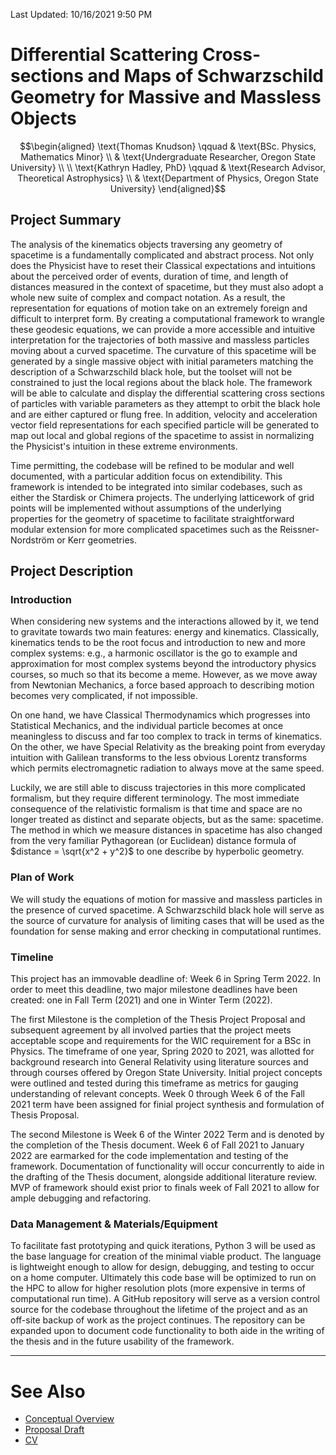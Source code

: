 Last Updated: 10/16/2021 9:50 PM

# Differential Scattering Cross-sections and Maps of Schwarzschild Geometry for Massive and Massless Objects

$$\begin{aligned}
\text{Thomas Knudson} \qquad & \text{BSc. Physics, Mathematics Minor} \\
 & \text{Undergraduate Researcher, Oregon State University} \\
\\
\text{Kathryn Hadley, PhD} \qquad & \text{Research Advisor, Theoretical Astrophysics} \\
  & \text{Department of Physics, Oregon State University}
\end{aligned}$$

## Project Summary

The analysis of the kinematics objects traversing any geometry of spacetime is a fundamentally complicated and abstract process. Not only does the Physicist have to reset their Classical expectations and intuitions about the perceived order of events, duration of time, and length of distances measured in the context of spacetime, but they must also adopt a whole new suite of complex and compact notation. As a result, the representation for equations of motion take on an extremely foreign and difficult to interpret form. By creating a computational framework to wrangle these geodesic equations, we can provide a more accessible and intuitive interpretation for the trajectories of both massive and massless particles moving about a curved spacetime. The curvature of this spacetime will be generated by a single massive object with initial parameters matching the description of a Schwarzschild black hole, but the toolset will not be constrained to just the local regions about the black hole. The framework will be able to calculate and display the differential scattering cross sections of particles with variable parameters as they attempt to orbit the black hole and are either captured or flung free. In addition, velocity and acceleration vector field representations for each specified particle will be generated to map out local and global regions of the spacetime to assist in normalizing the Physicist's intuition in these extreme environments.

Time permitting, the codebase will be refined to be modular and well documented, with a particular addition focus on extendibility. This framework is intended to be integrated into similar codebases, such as either the Stardisk or Chimera projects. The underlying latticework of grid points will be implemented without assumptions of the underlying properties for the geometry of spacetime to facilitate straightforward modular extension for more complicated spacetimes such as the Reissner-Nordström or Kerr geometries.

## Project Description

<!-- tabs:start -->

<!-- tab:Introduction -->

### Introduction

When considering new systems and the interactions allowed by it, we tend to gravitate towards two main features: energy and kinematics. Classically, kinematics tends to be the root focus and introduction to new and more complex systems: e.g., a harmonic oscillator is the go to example and approximation for most complex systems beyond the introductory physics courses, so much so that its become a meme. However, as we move away from Newtonian Mechanics, a force based approach to describing motion becomes very complicated, if not impossible.

On one hand, we have Classical Thermodynamics which progresses into Statistical Mechanics, and the individual particle becomes at once meaningless to discuss and far too complex to track in terms of kinematics. On the other, we have Special Relativity as the breaking point from everyday intuition with Galilean transforms to the less obvious Lorentz transforms which permits electromagnetic radiation to always move at the same speed.

Luckily, we are still able to discuss trajectories in this more complicated formalism, but they require different terminology. The most immediate consequence of the relativistic formalism is that time and space are no longer treated as distinct and separate objects, but as the same: spacetime. The method in which we measure distances in spacetime has also changed from the very familiar Pythagorean (or Euclidean) distance formula of $distance = \sqrt{x^2 + y^2}$ to one describe by hyperbolic geometry.

<!-- tab:Plan of Work -->

### Plan of Work

We will study the equations of motion for massive and massless particles in the presence of curved spacetime. A Schwarzschild black hole will serve as the source of curvature for analysis of limiting cases that will be used as the foundation for sense making and error checking in computational runtimes.

<!-- tab:Timeline -->

### Timeline

This project has an immovable deadline of: Week 6 in Spring Term 2022. In order to meet this deadline, two major milestone deadlines have been created: one in Fall Term (2021) and one in Winter Term (2022).

The first Milestone is the completion of the Thesis Project Proposal and subsequent agreement by all involved parties that the project meets acceptable scope and requirements for the WIC requirement for a BSc in Physics. The timeframe of one year, Spring 2020 to 2021, was allotted for background research into General Relativity using literature sources and through courses offered by Oregon State University. Initial project concepts were outlined and tested during this timeframe as metrics for gauging understanding of relevant concepts. Week 0 through Week 6 of the Fall 2021 term have been assigned for finial project synthesis and formulation of Thesis Proposal.

The second Milestone is Week 6 of the Winter 2022 Term and is denoted by the completion of the Thesis document. Week 6 of Fall 2021 to January 2022 are earmarked for the code implementation and testing of the framework. Documentation of functionality will occur concurrently to aide in the drafting of the Thesis document, alongside additional literature review. MVP of framework should exist prior to finals week of Fall 2021 to allow for ample debugging and refactoring.

<!-- tab:Data Management -->

### Data Management & Materials/Equipment

To facilitate fast prototyping and quick iterations, Python 3 will be used as the base language for creation of the minimal viable product. The language is lightweight enough to allow for design, debugging, and testing to occur on a home computer. Ultimately this code base will be optimized to run on the HPC to allow for higher resolution plots (more expensive in terms of computational run time). A GitHub repository will serve as a version control source for the codebase throughout the lifetime of the project and as an off-site backup of work as the project continues. The repository can be expanded upon to document code functionality to both aide in the writing of the thesis and in the future usability of the framework.

<!-- tabs:end -->

---

# See Also

- [Conceptual Overview](/courses/PH403/Fall/ConceptualOverview.md)
- [Proposal Draft](/courses/PH403/Fall/ProposalDraft.md)
- [CV](/courses/PH403/Fall/CV.md)
